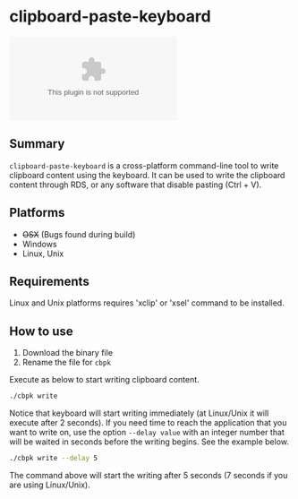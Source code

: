 # clipboard-paste-keyboard

[![GitHub Downloads (specific asset, latest release)](https://img.shields.io/github/downloads/DanielHGimenez/clipboard-paste-keyboard/latest/bin.zip?style=for-the-badge&label=download%20latest&labelColor=green&color=grey)](https://github.com/DanielHGimenez/clipboard-paste-keyboard/releases/latest/download/bin.zip)


## Summary

`clipboard-paste-keyboard` is a cross-platform command-line tool to write clipboard content using the keyboard. It can be used to write the clipboard content through RDS, or any software that disable pasting (Ctrl + V).

## Platforms

- ~~OSX~~ (Bugs found during build)
- Windows
- Linux, Unix

## Requirements

Linux and Unix platforms requires 'xclip' or 'xsel' command to be installed.

## How to use

1. Download the binary file
2. Rename the file for `cbpk`

Execute as below to start writing clipboard content.
```bash
./cbpk write
```

Notice that keyboard will start writing immediately (at Linux/Unix it will execute after 2 seconds).
If you need time to reach the application that you want to write on, use the option `--delay value` with an integer number that will be waited in seconds before the writing begins. See the example below.
```bash
./cbpk write --delay 5
```
The command above will start the writing after 5 seconds (7 seconds if you are using Linux/Unix).
